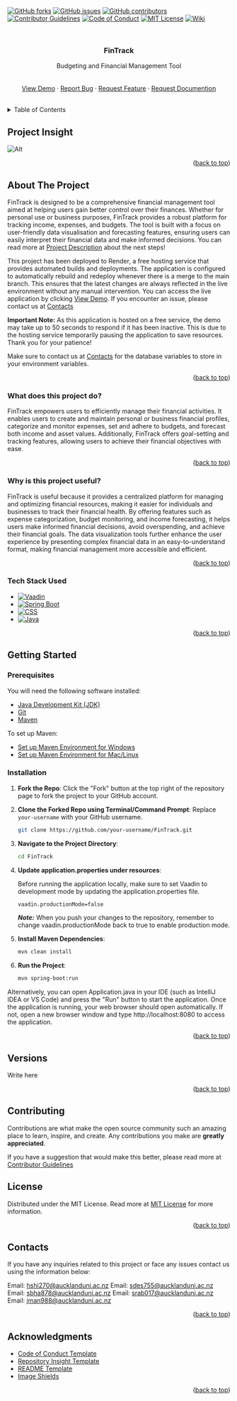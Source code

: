   <!-- PROJECT SHIELDS -->
[![GitHub forks](https://img.shields.io/github/forks/310Team8/FinTrack.svg?style=for-the-badge)](https://github.com/310Team8/FinTrack/network/members)
[![GitHub issues](https://img.shields.io/github/issues/310Team8/FinTrack.svg?style=for-the-badge)](https://github.com/310Team8/FinTrack/issues)
[![GitHub contributors](https://img.shields.io/github/contributors/310Team8/FinTrack.svg?style=for-the-badge)](https://github.com/310Team8/FinTrack/graphs/contributors)
[![Contributor Guidelines](https://img.shields.io/badge/Contributor-Guidelines-blue.svg?style=for-the-badge)](./CONTRIBUTING.md)
[![Code of Conduct](https://img.shields.io/badge/Code%20of%20Conduct-2.1-4baaaa.svg?style=for-the-badge)](./CODE_OF_CONDUCT.md)
[![MIT License](https://img.shields.io/github/license/310Team8/FinTrack.svg?style=for-the-badge)](https://github.com/310Team8/FinTrack/blob/main/LICENSE)
[![Wiki](https://img.shields.io/badge/Wiki-Documentation-brightgreen.svg?style=for-the-badge)](https://github.com/310Team8/FinTrack/wiki)



<br />
<div align="center">
  <h3 align="center">FinTrack</h3>

  <p align="center">
    Budgeting and Financial Management Tool
    <br />
    <br />
    <br />
    <a href="https://fintrack-rbm9.onrender.com">View Demo</a>
    ·
 <a href="https://github.com/310Team8/FinTrack/issues/new?labels=bug&template=bug_report.md">Report Bug</a>
·
<a href="https://github.com/310Team8/FinTrack/issues/new?labels=enhancement&template=feature_request.md">Request Feature</a>
·
<a href="https://github.com/310Team8/FinTrack/issues/new?labels=documentation&template=documentation_request.md">Request Documention</a>

</div>
<br />



<!-- TABLE OF CONTENTS -->
<details>
  <summary>Table of Contents</summary>
  <ol>
    <li><a href="#project-insight">Project Insight</a></li>
    <li>
      <a href="#about-the-project">About The Project</a>
      <ul>
        <li><a href="#what-does-this-project-do">What does this project do?</a></li>
        <li><a href="#why-is-this-project-useful">Why is this project useful?</a></li>
        <li><a href="#tech-stack-used">Tech Stack Used</a></li>
      </ul>
    </li>
    <li>
      <a href="#getting-started">Getting Started</a>
      <ul>
        <li><a href="#prerequisites">Prerequisites</a></li>
        <li><a href="#installation">Installation</a></li>
      </ul>
    </li>
    <li><a href="#versions">Versions</a></li>
    <li><a href="#contributing">Contributing</a></li>
    <li><a href="#license">License</a></li>
     <li><a href="#contacts">Contacts</a></li>
    <li><a href="#acknowledgments">Acknowledgments</a></li>
  </ol>
</details>



## Project Insight
![Alt](https://repobeats.axiom.co/api/embed/1ab332dbfcc40cb69c256641d05a9e80090a5b3e.svg "Repobeats analytics image")

<p align="right">(<a href="#readme-top">back to top</a>)</p>

<!-- ABOUT THE PROJECT -->
## About The Project
FinTrack is designed to be a comprehensive financial management tool aimed at helping users gain better control over their finances. Whether for personal use or business purposes, FinTrack provides a robust platform for tracking income, expenses, and budgets. The tool is built with a focus on user-friendly data visualisation and forecasting features, ensuring users can easily interpret their financial data and make informed decisions. You can read more at [Project Description](./DESCRIPTION.md) about the next steps!

This project has been deployed to Render, a free hosting service that provides automated builds and deployments. The application is configured to automatically rebuild and redeploy whenever there is a merge to the main branch. This ensures that the latest changes are always reflected in the live environment without any manual intervention. You can access the live application by clicking <a href="https://fintrack-rbm9.onrender.com">View Demo</a>. If you encounter an issue, please contact us at <a href="#contacts">Contacts</a>

**Important Note:** As this application is hosted on a free service, the demo may take up to 50 seconds to respond if it has been inactive. This is due to the hosting service temporarily pausing the application to save resources. Thank you for your patience!

Make sure to contact us at  <a href="#contacts">Contacts</a> for the database variables to store in your environment variables.

<p align="right">(<a href="#readme-top">back to top</a>)</p>


### What does this project do?
FinTrack empowers users to efficiently manage their financial activities. It enables users to create and maintain personal or business financial profiles, categorize and monitor expenses, set and adhere to budgets, and forecast both income and asset values. Additionally, FinTrack offers goal-setting and tracking features, allowing users to achieve their financial objectives with ease.

<p align="right">(<a href="#readme-top">back to top</a>)</p>


### Why is this project useful?
FinTrack is useful because it provides a centralized platform for managing and optimizing financial resources, making it easier for individuals and businesses to track their financial health. By offering features such as expense categorization, budget monitoring, and income forecasting, it helps users make informed financial decisions, avoid overspending, and achieve their financial goals. The data visualization tools further enhance the user experience by presenting complex financial data in an easy-to-understand format, making financial management more accessible and efficient.

<p align="right">(<a href="#readme-top">back to top</a>)</p>

### Tech Stack Used

* [![Vaadin](https://img.shields.io/badge/Vaadin-00B4F0.svg?style=for-the-badge&logo=vaadin&logoColor=white)](https://vaadin.com/)
* [![Spring Boot](https://img.shields.io/badge/Spring%20Boot-6DB33F.svg?style=for-the-badge&logo=spring-boot&logoColor=white)](https://spring.io/projects/spring-boot)
* [![CSS](https://img.shields.io/badge/CSS-1572B6.svg?style=for-the-badge&logo=css3&logoColor=white)](https://developer.mozilla.org/en-US/docs/Web/CSS)
* [![Java](https://img.shields.io/badge/Java-007396.svg?style=for-the-badge&logo=java&logoColor=white)](https://www.java.com/)


<p align="right">(<a href="#readme-top">back to top</a>)</p>



<!-- GETTING STARTED -->
## Getting Started

### Prerequisites

You will need the following software installed:
* [Java Development Kit (JDK)](https://www.oracle.com/java/technologies/javase-downloads.html)
* [Git](https://git-scm.com/downloads)
* [Maven](https://maven.apache.org/download.cgi)

To set up Maven:
* [Set up Maven Environment for Windows](https://www.qamadness.com/knowledge-base/how-to-install-maven-and-configure-environment-variables/)
* [Set up Maven Environment for Mac/Linux](https://www.baeldung.com/install-maven-on-windows-linux-mac)


### Installation

1. **Fork the Repo**:
   Click the "Fork" button at the top right of the repository page to fork the project to your GitHub account.

2. **Clone the Forked Repo using Terminal/Command Prompt**:
   Replace `your-username` with your GitHub username.

     ```sh
     git clone https://github.com/your-username/FinTrack.git
     ```

3. **Navigate to the Project Directory**:
     ```sh
     cd FinTrack
     ```

4. **Update application.properties under resources**:

    Before running the application locally, make sure to set Vaadin to development mode by updating the application.properties file.
     ```sh
     vaadin.productionMode=false
     ```
   ***Note:*** When you push your changes to the repository, remember to change vaadin.productionMode back to true to enable production mode.
6. **Install Maven Dependencies**:
     ```sh
     mvn clean install
     ```

7. **Run the Project**:
   ```sh
   mvn spring-boot:run
   ```
  Alternatively, you can open Application.java in your IDE (such as IntelliJ IDEA or VS Code) and press the "Run" button to start the application.
  Once the application is running, your web browser should open automatically. If not, open a new browser window and type http://localhost:8080 to access the application.

<p align="right">(<a href="#readme-top">back to top</a>)</p>


## Versions
Write here 

<p align="right">(<a href="#readme-top">back to top</a>)</p>


<!-- CONTRIBUTING -->
## Contributing

Contributions are what make the open source community such an amazing place to learn, inspire, and create. Any contributions you make are **greatly appreciated**.

If you have a suggestion that would make this better, please read more at [Contributor Guidelines](./CONTRIBUTING.md)


<!-- LICENSE -->
## License

Distributed under the MIT License. Read more at [MIT License](./LICENSE) for more information.

<p align="right">(<a href="#readme-top">back to top</a>)</p>

<!-- CONTACTSE -->
## Contacts

If you have any inquiries related to this project or face any issues contact us using the information below:

Email: hshi270@aucklanduni.ac.nz
Email: sdes755@aucklanduni.ac.nz
Email: sbha878@aucklanduni.ac.nz
Email: srab017@aucklanduni.ac.nz
Email: jman988@aucklanduni.ac.nz

<p align="right">(<a href="#readme-top">back to top</a>)</p>


<!-- ACKNOWLEDGMENTS -->
## Acknowledgments

* [Code of Conduct Template](https://www.contributor-covenant.org/)
* [Repository Insight Template](https://repobeats.axiom.co/)
* [README Template](https://github.com/othneildrew/Best-README-Template?tab=readme-ov-file)
* [Image Shields](https://shields.io)


<p align="right">(<a href="#readme-top">back to top</a>)</p>
